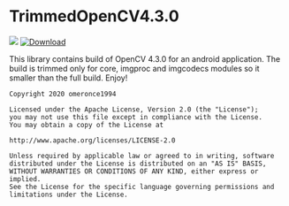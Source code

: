 # TrimmedOpenCV4.3.0

[![](https://jitpack.io/v/omeronce1994/TrimmedOpenCV4.3.0.svg)](https://jitpack.io/#omeronce1994/TrimmedOpenCV4.3.0) [ ![Download](https://api.bintray.com/packages/omeronce1994/TrimmedOpenCV4.3.0/TrimmedOpenCV4.3.0/images/download.svg) ](https://bintray.com/omeronce1994/TrimmedOpenCV4.3.0/TrimmedOpenCV4.3.0/_latestVersion)




This library contains build of OpenCV 4.3.0 for an android application.
The build is trimmed only for core, imgproc and imgcodecs modules so it smaller than the full build.
Enjoy!

    Copyright 2020 omeronce1994
    
    Licensed under the Apache License, Version 2.0 (the "License");
    you may not use this file except in compliance with the License.
    You may obtain a copy of the License at
    
    http://www.apache.org/licenses/LICENSE-2.0
    
    Unless required by applicable law or agreed to in writing, software
    distributed under the License is distributed on an "AS IS" BASIS,
    WITHOUT WARRANTIES OR CONDITIONS OF ANY KIND, either express or implied.
    See the License for the specific language governing permissions and
    limitations under the License.
